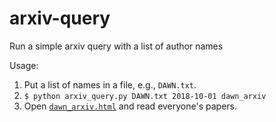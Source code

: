 # arxiv-query
Run a simple arxiv query with a list of author names

Usage: 

1) Put a list of names in a file, e.g., `DAWN.txt`.
2) `$ python arxiv_query.py DAWN.txt 2018-10-01 dawn_arxiv`
3) Open [`dawn_arxiv.html`](http://htmlpreview.github.io/?https://github.com/dawn-cph/arxiv-query/blob/master/dawn_arxiv.html) and read everyone's papers. 
